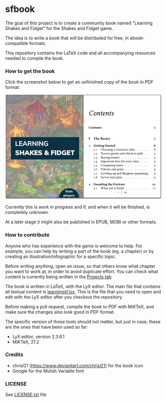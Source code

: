 # sfbook

The goal of this project is to create a community book named "Learning Shakes and Fidget" for the Shakes and Fidget game.

The idea is to write a book that will be distributed for free, in ebook-compatible formats.

This repository contains the LaTeX code and all accompanying resources needed to compile the book.

### How to get the book

Click the screenshot below to get an unfinished copy of the book in PDF format:

[<img src="images/twopage-screenshot.jpg">](https://learningsf.github.io/sfbook/learningsf.pdf)

Currently this is work in progress and if, and when it will be finished, is completely unknown.

At a later stage it might also be published in EPUB, MOBI or other formats.

### How to contribute

Anyone who has experience with the game is welcome to help. For example, you can help by writing a part of the book (eg. a chapter) or by creating an illustration/infographic for a specific topic.

Before writing anything, open an issue, so that others know what chapter you want to work at, in order to avoid duplicate effort.
You can check what content is currently being written in the [Projects tab](https://github.com/learningsf/sfbook/projects/1)

The book is written in LaTeX, with the LyX editor. The main file that contains all textual content is [learningsf.lyx](learningsf.lyx).
This is the file that you need to open and edit with the LyX editor after you checkout the repository.

Before making a pull request, compile the book to PDF with MiKTeX, and make sure the changes also look good in PDF format.

The specific version of those tools should not matter, but just in case, these are the ones that have been used so far:

- LyX editor, version 2.3.6.1
- MiKTeX, 21.2

### Credits

- chrisl21 (https://www.deviantart.com/chrisl21) for the book icon
- Google for the Mulish Variable font

### LICENSE

See [LICENSE.txt](LICENSE.txt) file

